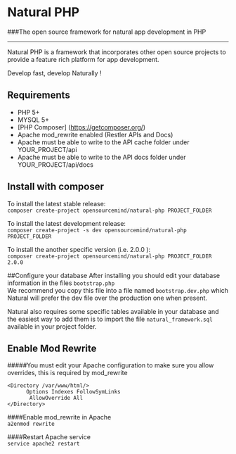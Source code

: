 # Natural PHP
###The open source framework for natural app development in PHP
***
Natural PHP is a framework that incorporates other open source projects
to provide a feature rich platform for app development.

Develop fast, develop Naturally !

## Requirements
* PHP 5+
* MYSQL 5+
* [PHP Composer] (https://getcomposer.org/)
* Apache mod_rewrite enabled (Restler APIs and Docs)
* Apache must be able to write to the API cache folder under YOUR_PROJECT/api
* Apache must be able to write to the API docs folder under YOUR_PROJECT/api/docs

## Install with composer
To install the latest stable release:  
`composer create-project opensourcemind/natural-php PROJECT_FOLDER`

To install the latest development release:  
`composer create-project -s dev opensourcemind/natural-php PROJECT_FOLDER`

To install the another specific version (i.e. 2.0.0 ):  
`composer create-project opensourcemind/natural-php PROJECT_FOLDER 2.0.0`

##Configure your database
After installing you should edit your database information in the files `bootstrap.php`  
We recommend you copy this file into a file named `bootstrap.dev.php` which Natural will
prefer the dev file over the production one when present.  

Natural also requires some specific tables available in your database and the easiest way to add them is to import the file `natural_framework.sql` available in your project folder.

## Enable Mod Rewrite

#####You must edit your Apache configuration to make sure you allow overrides, this is required by mod_rewrite

``` 
<Directory /var/www/html/>
      Options Indexes FollowSymLinks
       AllowOverride All
</Directory>
```

####Enable mod_rewrite in Apache  
`a2enmod rewrite`  

####Restart Apache service  
`service apache2 restart`